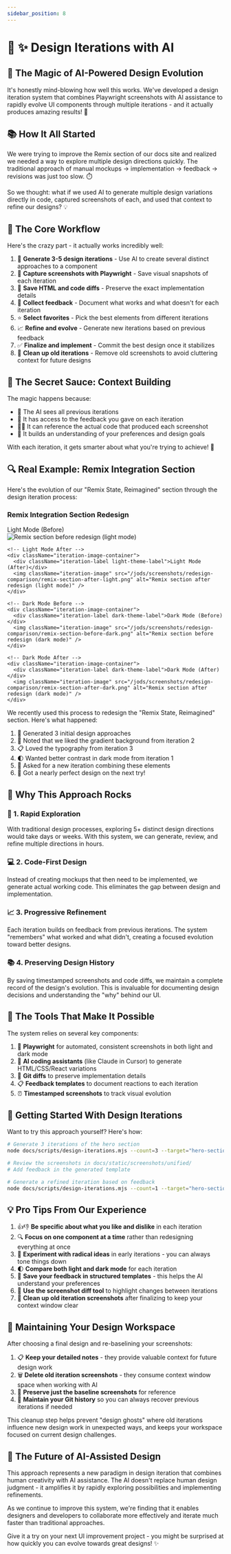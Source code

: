 ```yaml
---
sidebar_position: 8
---
```


# 🎨 ✨ Design Iterations with AI

## 🚀 The Magic of AI-Powered Design Evolution

It's honestly mind-blowing how well this works. We've developed a design iteration system that combines Playwright screenshots with AI assistance to rapidly evolve UI components through multiple iterations - and it actually produces amazing results! 🤯

## 📚 How It All Started

We were trying to improve the Remix section of our docs site and realized we needed a way to explore multiple design directions quickly. The traditional approach of manual mockups → implementation → feedback → revisions was just too slow. ⏱️

So we thought: what if we used AI to generate multiple design variations directly in code, captured screenshots of each, and used that context to refine our designs? 💡

## 🔄 The Core Workflow

Here's the crazy part - it actually works incredibly well:

1. 🧪 **Generate 3-5 design iterations** - Use AI to create several distinct approaches to a component
2. 📸 **Capture screenshots with Playwright** - Save visual snapshots of each iteration
3. 💾 **Save HTML and code diffs** - Preserve the exact implementation details
4. 📝 **Collect feedback** - Document what works and what doesn't for each iteration
5. ⭐ **Select favorites** - Pick the best elements from different iterations
6. 📈 **Refine and evolve** - Generate new iterations based on previous feedback
7. ✅ **Finalize and implement** - Commit the best design once it stabilizes
8. 🧹 **Clean up old iterations** - Remove old screenshots to avoid cluttering context for future designs

## 🧠 The Secret Sauce: Context Building

The magic happens because:

- 👀 The AI sees all previous iterations
- 💬 It has access to the feedback you gave on each iteration
- 👩‍💻 It can reference the actual code that produced each screenshot
- 🎯 It builds an understanding of your preferences and design goals

With each iteration, it gets smarter about what you're trying to achieve! 🧠

## 🔍 Real Example: Remix Integration Section

Here's the evolution of our "Remix State, Reimagined" section through the design iteration process:

<div className="iterations-comparison">
  <h3 className="comparison-heading">Remix Integration Section Redesign</h3>
  
  <div className="iterations-grid">
    <!-- Light Mode Before -->
    <div className="iteration-image-container">
      <div className="iteration-label light-theme-label">Light Mode (Before)</div>
      <img className="iteration-image" src="/jods/screenshots/redesign-comparison/remix-section-before-light.png" alt="Remix section before redesign (light mode)" />
    </div>
    
    <!-- Light Mode After -->
    <div className="iteration-image-container">
      <div className="iteration-label light-theme-label">Light Mode (After)</div>
      <img className="iteration-image" src="/jods/screenshots/redesign-comparison/remix-section-after-light.png" alt="Remix section after redesign (light mode)" />
    </div>
    
    <!-- Dark Mode Before -->
    <div className="iteration-image-container">
      <div className="iteration-label dark-theme-label">Dark Mode (Before)</div>
      <img className="iteration-image" src="/jods/screenshots/redesign-comparison/remix-section-before-dark.png" alt="Remix section before redesign (dark mode)" />
    </div>
    
    <!-- Dark Mode After -->
    <div className="iteration-image-container">
      <div className="iteration-label dark-theme-label">Dark Mode (After)</div>
      <img className="iteration-image" src="/jods/screenshots/redesign-comparison/remix-section-after-dark.png" alt="Remix section after redesign (dark mode)" />
    </div>
  </div>
</div>

We recently used this process to redesign the "Remix State, Reimagined" section. Here's what happened:

1. 🎨 Generated 3 initial design approaches
2. 🌈 Noted that we liked the gradient background from iteration 2
3. 📋 Loved the typography from iteration 3
4. 🌓 Wanted better contrast in dark mode from iteration 1
5. 🧩 Asked for a new iteration combining these elements
6. 🎉 Got a nearly perfect design on the next try!

## 🤘 Why This Approach Rocks

### 🚀 1. Rapid Exploration

With traditional design processes, exploring 5+ distinct design directions would take days or weeks. With this system, we can generate, review, and refine multiple directions in hours.

### 💻 2. Code-First Design

Instead of creating mockups that then need to be implemented, we generate actual working code. This eliminates the gap between design and implementation.

### 📈 3. Progressive Refinement

Each iteration builds on feedback from previous iterations. The system "remembers" what worked and what didn't, creating a focused evolution toward better designs.

### 📚 4. Preserving Design History

By saving timestamped screenshots and code diffs, we maintain a complete record of the design's evolution. This is invaluable for documenting design decisions and understanding the "why" behind our UI.

## 🧰 The Tools That Make It Possible

The system relies on several key components:

1. 📸 **Playwright** for automated, consistent screenshots in both light and dark mode
2. 🤖 **AI coding assistants** (like Claude in Cursor) to generate HTML/CSS/React variations
3. 📄 **Git diffs** to preserve implementation details
4. 📋 **Feedback templates** to document reactions to each iteration
5. ⏰ **Timestamped screenshots** to track visual evolution

## 🚦 Getting Started With Design Iterations

Want to try this approach yourself? Here's how:

```bash
# Generate 3 iterations of the hero section
node docs/scripts/design-iterations.mjs --count=3 --target="hero-section"

# Review the screenshots in docs/static/screenshots/unified/
# Add feedback in the generated template

# Generate a refined iteration based on feedback
node docs/scripts/design-iterations.mjs --count=1 --target="hero-section" --refine
```

## 💡 Pro Tips From Our Experience

1. 👍👎 **Be specific about what you like and dislike** in each iteration
2. 🔍 **Focus on one component at a time** rather than redesigning everything at once
3. 🚀 **Experiment with radical ideas** in early iterations - you can always tone things down
4. 🌓 **Compare both light and dark mode** for each iteration
5. 📝 **Save your feedback in structured templates** - this helps the AI understand your preferences
6. 🔄 **Use the screenshot diff tool** to highlight changes between iterations
7. 🧹 **Clean up old iteration screenshots** after finalizing to keep your context window clear

## 🧹 Maintaining Your Design Workspace

After choosing a final design and re-baselining your screenshots:

1. 📋 **Keep your detailed notes** - they provide valuable context for future design work
2. 🗑️ **Delete old iteration screenshots** - they consume context window space when working with AI
3. 📸 **Preserve just the baseline screenshots** for reference
4. 💾 **Maintain your Git history** so you can always recover previous iterations if needed

This cleanup step helps prevent "design ghosts" where old iterations influence new design work in unexpected ways, and keeps your workspace focused on current design challenges.

## 🔮 The Future of AI-Assisted Design

This approach represents a new paradigm in design iteration that combines human creativity with AI assistance. The AI doesn't replace human design judgment - it amplifies it by rapidly exploring possibilities and implementing refinements.

As we continue to improve this system, we're finding that it enables designers and developers to collaborate more effectively and iterate much faster than traditional approaches.

Give it a try on your next UI improvement project - you might be surprised at how quickly you can evolve towards great designs! ✨
